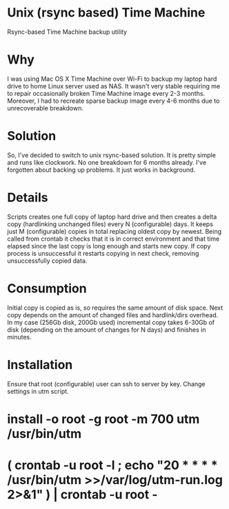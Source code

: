 Unix (rsync based) Time Machine
=================

Rsync-based Time Machine backup utility

Why
=================
I was using Mac OS X Time Machine over Wi-Fi to backup my laptop hard drive
to home Linux server used as NAS. It wasn't very stable requiring me to
repair occasionally broken Time Machine image every 2-3 months. Moreover, I
had to recreate sparse backup image every 4-6 months due to unrecoverable
breakdown.

Solution
=================
So, I've decided to switch to unix rsync-based solution. It is pretty simple
and runs like clockwork. No one breakdown for 6 months already.
I've forgotten about backing up problems. It just works in background.

Details
=================
Scripts creates one full copy of laptop hard drive and then creates
a delta copy (hardlinking unchanged files) every N (configurable) days.
It keeps just M (configurable) copies in total replacing oldest copy by newest.
Being called from crontab it checks that it is in correct environment and
that time elapsed since the last copy is long enough and starts new copy.
If copy process is unsuccessful it restarts copying in next check,
removing unsuccessfully copied data.

Consumption
=================
Initial copy is copied as is, so requires the same amount of disk space.
Next copy depends on the amount of changed files and hardlink/dirs overhead.
In my case (256Gb disk, 200Gb used) incremental copy takes 6-30Gb of disk
(depending on the amount of changes for N days) and finishes in minutes.

Installation
=================
Ensure that root (configurable) user can ssh to server by key.
Change settings in utm script.
# install -o root -g root -m 700 utm /usr/bin/utm
# ( crontab -u root -l ; echo "20 * * * * /usr/bin/utm >>/var/log/utm-run.log 2>&1" ) | crontab -u root -
